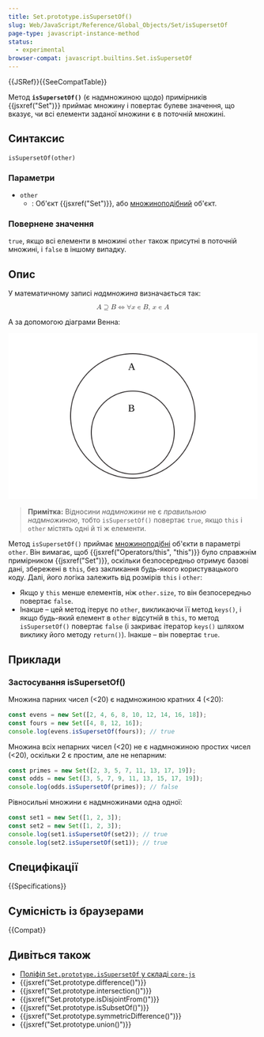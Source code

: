 ```yaml
---
title: Set.prototype.isSupersetOf()
slug: Web/JavaScript/Reference/Global_Objects/Set/isSupersetOf
page-type: javascript-instance-method
status:
  - experimental
browser-compat: javascript.builtins.Set.isSupersetOf
---
```


{{JSRef}}{{SeeCompatTable}}

Метод **`isSupersetOf()`** (є надмножиною щодо) примірників {{jsxref("Set")}} приймає множину і повертає булеве значення, що вказує, чи всі елементи заданої множини є в поточній множині.

## Синтаксис

```js-nolint
isSupersetOf(other)
```

### Параметри

- `other`
  - : Об'єкт {{jsxref("Set")}}, або [множиноподібний](/uk/docs/Web/JavaScript/Reference/Global_Objects/Set#mnozhynopodibni-obiekty) об'єкт.

### Повернене значення

`true`, якщо всі елементи в множині `other` також присутні в поточній множині, і `false` в іншому випадку.

## Опис

У математичному записі _надмножина_ визначається так:

<math display="block"><semantics><mrow><mi>A</mi><mo>⊇</mo><mi>B</mi><mo stretchy="false">⇔</mo><mo>∀</mo><mi>x</mi><mo>∊</mo><mi>B</mi><mo>,</mo><mspace width="0.16666666666666666em"></mspace><mi>x</mi><mo>∊</mo><mi>A</mi></mrow><annotation encoding="TeX">A\supseteq B \Leftrightarrow \forall x\in B,\,x\in A</annotation></semantics></math>

А за допомогою діаграми Венна:

![Діаграма Венна з двома колами. A є надмножиною B, тому що B повністю міститься в A.](diagram.svg)

> **Примітка:** Відносини _надмножини_ не є _правильною надмножиною_, тобто `isSupersetOf()` повертає `true`, якщо `this` і `other` містять одні й ті ж елементи.

Метод `isSupersetOf()` приймає [множиноподібні](/uk/docs/Web/JavaScript/Reference/Global_Objects/Set#mnozhynopodibni-obiekty) об'єкти в параметрі `other`. Він вимагає, щоб {{jsxref("Operators/this", "this")}} було справжнім примірником {{jsxref("Set")}}, оскільки безпосередньо отримує базові дані, збережені в `this`, без закликання будь-якого користувацького коду. Далі, його логіка залежить від розмірів `this` і `other`:

- Якщо у `this` менше елементів, ніж `other.size`, то він безпосередньо повертає `false`.
- Інакше – цей метод ітерує по `other`, викликаючи її метод `keys()`, і якщо будь-який елемент в `other` відсутній в `this`, то метод `isSupersetOf()` повертає `false` (і закриває ітератор `keys()` шляхом виклику його методу `return()`). Інакше – він повертає `true`.

## Приклади

### Застосування isSupersetOf()

Множина парних чисел (<20) є надмножиною кратних 4 (<20):

```js
const evens = new Set([2, 4, 6, 8, 10, 12, 14, 16, 18]);
const fours = new Set([4, 8, 12, 16]);
console.log(evens.isSupersetOf(fours)); // true
```

Множина всіх непарних чисел (<20) не є надмножиною простих чисел (<20), оскільки 2 є простим, але не непарним:

```js
const primes = new Set([2, 3, 5, 7, 11, 13, 17, 19]);
const odds = new Set([3, 5, 7, 9, 11, 13, 15, 17, 19]);
console.log(odds.isSupersetOf(primes)); // false
```

Рівносильні множини є надмножинами одна одної:

```js
const set1 = new Set([1, 2, 3]);
const set2 = new Set([1, 2, 3]);
console.log(set1.isSupersetOf(set2)); // true
console.log(set2.isSupersetOf(set1)); // true
```

## Специфікації

{{Specifications}}

## Сумісність із браузерами

{{Compat}}

## Дивіться також

- [Поліфіл `Set.prototype.isSupersetOf` у складі `core-js`](https://github.com/zloirock/core-js#new-set-methods)
- {{jsxref("Set.prototype.difference()")}}
- {{jsxref("Set.prototype.intersection()")}}
- {{jsxref("Set.prototype.isDisjointFrom()")}}
- {{jsxref("Set.prototype.isSubsetOf()")}}
- {{jsxref("Set.prototype.symmetricDifference()")}}
- {{jsxref("Set.prototype.union()")}}
